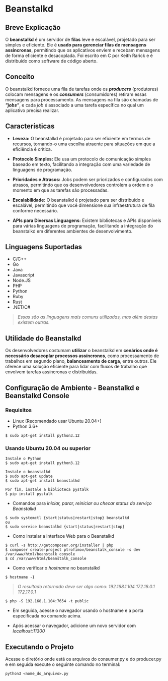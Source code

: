 # Beanstalkd

## Breve Explicação

O **beanstalkd** é um servidor de **filas** leve e escalável, projetado para ser simples e eficiente. Ele é **usado para gerenciar filas de mensagens assíncronas**, permitindo que os aplicativos enviem e recebam mensagens de forma eficiente e desacoplada. Foi escrito em C por Keith Rarick e é distribuído como software de código aberto.

## Conceito

O beanstalkd fornece uma fila de tarefas onde os **_producers_** (produtores) colocam mensagens e os **_consumers_** (consumidores) retiram essas mensagens para processamento. As mensagens na fila são chamadas de **_"jobs"_**, e cada _job_ é associado a uma tarefa específica no qual um aplicativo precisa realizar.

## Características

- **Leveza:** O beanstalkd é projetado para ser eficiente em termos de recursos, tornando-o uma escolha atraente para situações em que a eficiência é crítica.

- **Protocolo Simples:** Ele usa um protocolo de comunicação simples baseado em texto, facilitando a integração com uma variedade de linguagens de programação.

- **Prioridades e Atrasos:** Jobs podem ser priorizados e configurados com atrasos, permitindo que os desenvolvedores controlem a ordem e o momento em que as tarefas são processadas.

- **Escalabilidade:** O beanstalkd é projetado para ser distribuído e escalável, permitindo que você dimensione sua infraestrutura de fila conforme necessário.

- **APIs para Diversas Linguagens:** Existem bibliotecas e APIs disponíveis para várias linguagens de programação, facilitando a integração do beanstalkd em diferentes ambientes de desenvolvimento.

## Linguagens Suportadas

- C/C++
- Go
- Java
- Javascript
- Node.JS
- PHP
- Python
- Ruby
- Rust
- .NET/C#

> _Essas são as linguagens mais comuns utilizadas, mas além destas existem outras._

## Utilidade do Beanstalkd

Os desenvolvedores costumam **utilizar** o beanstalkd em **cenários onde é necessário desacoplar processos assíncronos**, como processamento de trabalhos em segundo plano, **balanceamento de carga**, entre outros. Ele oferece uma solução eficiente para lidar com fluxos de trabalho que envolvem tarefas assíncronas e distribuídas.

## Configuração de Ambiente - Beanstalkd e Beanstalkd Console

### Requisitos

- Linux (Recomendado usar Ubuntu 20.04+)
- Python 3.6+

```
$ sudo apt-get install python3.12
```

### Usando Ubuntu 20.04 ou superior

```
Instale o Python
$ sudo apt-get install python3.12

Instale o beanstalkd
$ sudo apt-get update
$ sudo apt-get install beanstalkd

Por fim, instale a biblioteca pystalk
$ pip install pystalk
```

- Comandos para _iniciar, parar, reiniciar ou checar status do serviço Beanstalkd_

```
$ sudo systemctl {start|status|restart|stop} beanstalkd
ou
$ sudo service beanstalkd {start|status|restart|stop}
```

- Como instalar a interface Web para o Beanstalkd

```
$ curl -s http://getcomposer.org/installer | php
$ composer create-project ptrofimov/beanstalk_console -s dev /var/www/html/beanstalk_console
$ cd /var/www/html/beanstalk_console
```

- Como verificar o _hostname_ no beanstalkd

```
$ hostname -I
```

> _O resultado retornado deve ser algo como: 192.168.1.104 172.18.0.1 172.17.0.1_

```
$ php -S 192.168.1.104:7654 -t public
```

- Em seguida, acesse o navegador usando o hostname e a porta especificada no comando acima.

- Após acessar o navegador, adicione um novo servidor com _localhost:11300_

## Executando o Projeto

Acesse o diretório onde está os arquivos do consumer.py e do producer.py e em seguida execute o seguinte comando no terminal:

```
python3 <nome_do_arquivo>.py
```
